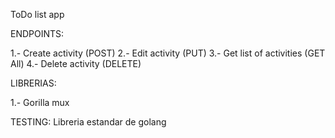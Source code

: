ToDo list app

ENDPOINTS:

1.- Create activity (POST)
2.- Edit activity (PUT)
3.- Get list of activities (GET All)
4.- Delete activity (DELETE)

LIBRERIAS:

1.- Gorilla mux

TESTING: Libreria estandar de golang